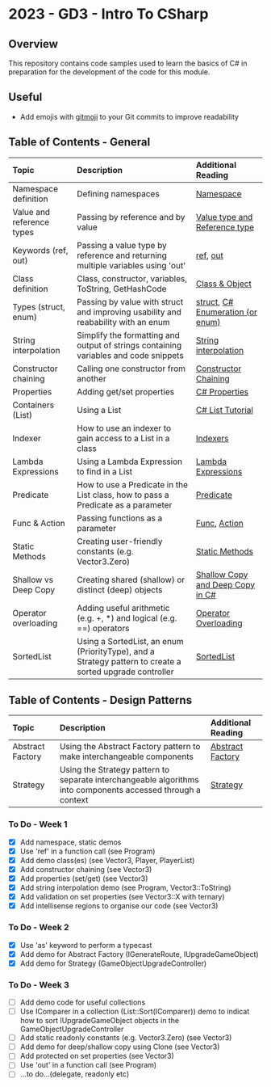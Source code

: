 # 2023 - GD3 - Intro To CSharp

## Overview ##
This repository contains code samples used to learn the basics of C# in preparation for the development of the code for this module.

## Useful ##

- Add emojis with [gitmoji](https://gitmoji.dev/) to your Git commits to improve readability

## Table of Contents - General ##
| Topic | Description | Additional Reading |
| :---------------- | :--------------- | :--------------- | 
| Namespace definition | Defining namespaces  | [Namespace](https://www.tutorialspoint.com/csharp/csharp_namespaces.htm) |
| Value and reference types | Passing by reference and by value | [Value type and Reference type](https://www.tutorialsteacher.com/csharp/csharp-value-type-and-reference-type)
| Keywords (ref, out) | Passing a value type by reference and returning multiple variables using 'out' | [ref](https://www.geeksforgeeks.org/ref-in-c-sharp/), [out](https://www.geeksforgeeks.org/out-parameter-with-examples-in-c-sharp/)
| Class definition | Class, constructor, variables, ToString, GetHashCode |  [Class & Object](https://www.geeksforgeeks.org/c-sharp-class-and-object/) |
| Types (struct, enum) | Passing by value with struct and improving usability and reabability with an enum | [struct](https://www.tutorialsteacher.com/csharp/csharp-struct), [C# Enumeration (or enum)](https://www.geeksforgeeks.org/c-sharp-enumeration-or-enum/) 
| String interpolation | Simplify the formatting and output of strings containing variables and code snippets |  [String interpolation](https://learn.microsoft.com/en-us/dotnet/csharp/language-reference/tokens/interpolated) |
| Constructor chaining | Calling one constructor from another | [Constructor Chaining](https://www.delftstack.com/howto/csharp/constructor-chaining-in-csharp/) |
| Properties | Adding get/set properties | [C# Properties](https://www.geeksforgeeks.org/c-sharp-properties/) |
| Containers (List) | Using a List<T> | [C# List Tutorial](https://www.c-sharpcorner.com/article/c-sharp-list/) |
| Indexer | How to use an indexer to gain access to a List in a class | [Indexers](https://www.tutorialspoint.com/csharp/csharp_indexers.htm) |
| Lambda Expressions | Using a Lambda Expression to find in a List<T> | [Lambda Expressions](https://learn.microsoft.com/en-us/dotnet/csharp/language-reference/operators/lambda-expressions) |
| Predicate | How to use a Predicate in the List class, how to pass a Predicate as a parameter | [Predicate](https://www.tutorialsteacher.com/csharp/csharp-predicate) |
| Func & Action | Passing functions as a parameter | [Func](https://www.tutorialsteacher.com/csharp/csharp-func-delegate), [Action](https://www.tutorialsteacher.com/csharp/csharp-action-delegate) |
| Static Methods | Creating user-friendly constants (e.g. Vector3.Zero) | [Static Methods](https://learn.microsoft.com/en-us/dotnet/csharp/programming-guide/classes-and-structs/static-classes-and-static-class-members) |
| Shallow vs Deep Copy | Creating shared (shallow) or distinct (deep) objects | [Shallow Copy and Deep Copy in C#](https://www.geeksforgeeks.org/shallow-copy-and-deep-copy-in-c-sharp/) |
| Operator overloading | Adding useful arithmetic (e.g. +, *) and logical (e.g. ==) operators | [Operator Overloading](https://learn.microsoft.com/en-us/dotnet/csharp/language-reference/operators/operator-overloading) |
| SortedList | Using a SortedList, an enum (PriorityType), and a Strategy pattern to create a sorted upgrade controller | [SortedList](https://www.tutorialspoint.com/csharp/csharp_collections.htm)

## Table of Contents - Design Patterns ##
| Topic | Description | Additional Reading |
| :---------------- | :--------------- | :--------------- | 
| Abstract Factory | Using the Abstract Factory pattern to make interchangeable components | [Abstract Factory](https://refactoring.guru/design-patterns/abstract-factory) |
| Strategy | Using the Strategy pattern to separate interchangeable algorithms into components accessed through a context | [Strategy](https://refactoring.guru/design-patterns/strategy) |

### To Do - Week 1
- [x] Add namespace, static demos
- [x] Use 'ref' in a function call (see Program)
- [x] Add demo class(es) (see Vector3, Player, PlayerList)
- [x] Add constructor chaining (see Vector3)
- [x] Add properties (set/get) (see Vector3)
- [x] Add string interpolation demo (see Program, Vector3::ToString)
- [x] Add validation on set properties (see Vector3::X with ternary)
- [x] Add intellisense regions to organise our code (see Vector3)

### To Do - Week 2
- [x] Use 'as' keyword to perform a typecast
- [x] Add demo for Abstract Factory (IGenerateRoute, IUpgradeGameObject)
- [x] Add demo for Strategy (GameObjectUpgradeController)

### To Do - Week 3
- [ ] Add demo code for useful collections
- [ ] Use IComparer in a collection (List::Sort(IComparer)) demo to indicat how to sort IUpgradeGameObject objects in the GameObjectUpgradeController
- [ ] Add static readonly constants (e.g. Vector3.Zero) (see Vector3)
- [ ] Add demo for deep/shallow copy using Clone (see Vector3)
- [ ] Add protected on set properties (see Vector3)
- [ ] Use 'out' in a function call (see Program)
- [ ] ...to do...(delegate, readonly etc)